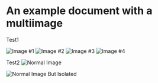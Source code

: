 # An example document with a multiimage

Test1

![Image #1](https://src-to-img-1.com)
![Image #2](https://src-to-img-2.com)
![Image #3](https://src-to-img-2.com)
![Image #4](https://src-to-img-2.com)

Test2
![Normal Image](https://src-to-normal-img.com|float=left|width=50)

![Normal Image But Isolated](https://src-to-normal-img.com|width=35|float=right)
